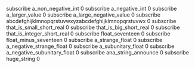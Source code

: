 subscribe a_non_negative_int 0
subscribe a_negative_int 0
subscribe a_larger_value 0
subscribe a_large_negative_value 0
subscribe abcdefghijklmnopqrstuvwxyzabcdefghijklmnopqrstuvwx 0
subscribe that_is_small_short_real 0
subscribe that_is_big_short_real 0
subscribe that_is_integer_short_real 0
subscribe float_seventeen 0
subscribe float_minus_seventeen 0
subscribe a_strange_float 0
subscribe a_negative_strange_float 0
subscribe a_subunitary_float 0
subscribe a_negative_subunitary_float 0
subscribe ana_string_announce 0
subscribe huge_string 0
